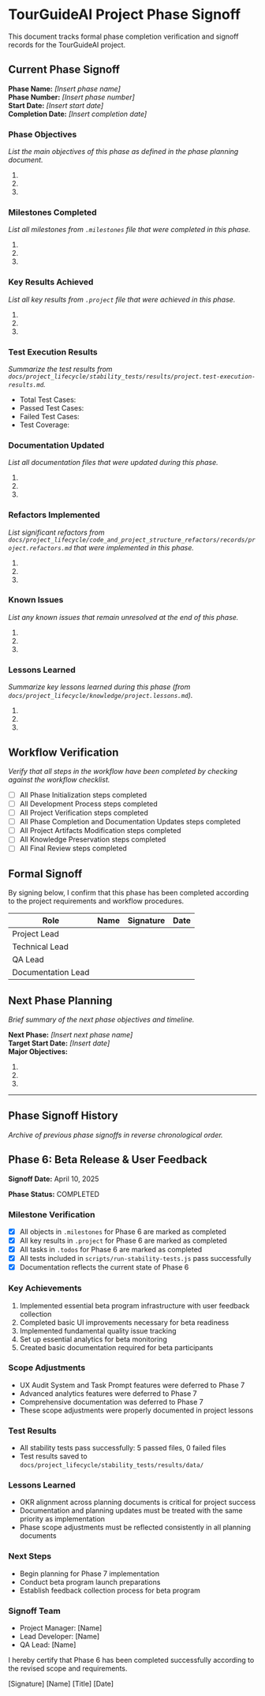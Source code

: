 # TourGuideAI Project Phase Signoff

This document tracks formal phase completion verification and signoff records for the TourGuideAI project.

## Current Phase Signoff

**Phase Name:** _[Insert phase name]_  
**Phase Number:** _[Insert phase number]_  
**Start Date:** _[Insert start date]_  
**Completion Date:** _[Insert completion date]_

### Phase Objectives

_List the main objectives of this phase as defined in the phase planning document._

1. 
2. 
3. 

### Milestones Completed

_List all milestones from `.milestones` file that were completed in this phase._

1. 
2. 
3. 

### Key Results Achieved

_List all key results from `.project` file that were achieved in this phase._

1. 
2. 
3. 

### Test Execution Results

_Summarize the test results from `docs/project_lifecycle/stability_tests/results/project.test-execution-results.md`._

- Total Test Cases: 
- Passed Test Cases: 
- Failed Test Cases: 
- Test Coverage: 

### Documentation Updated

_List all documentation files that were updated during this phase._

1. 
2. 
3. 

### Refactors Implemented

_List significant refactors from `docs/project_lifecycle/code_and_project_structure_refactors/records/project.refactors.md` that were implemented in this phase._

1. 
2. 
3. 

### Known Issues

_List any known issues that remain unresolved at the end of this phase._

1. 
2. 
3. 

### Lessons Learned

_Summarize key lessons learned during this phase (from `docs/project_lifecycle/knowledge/project.lessons.md`)._

1. 
2. 
3. 

## Workflow Verification

_Verify that all steps in the workflow have been completed by checking against the workflow checklist._

- [ ] All Phase Initialization steps completed
- [ ] All Development Process steps completed
- [ ] All Project Verification steps completed
- [ ] All Phase Completion and Documentation Updates steps completed
- [ ] All Project Artifacts Modification steps completed
- [ ] All Knowledge Preservation steps completed
- [ ] All Final Review steps completed

## Formal Signoff

By signing below, I confirm that this phase has been completed according to the project requirements and workflow procedures.

| Role | Name | Signature | Date |
|------|------|-----------|------|
| Project Lead |  |  |  |
| Technical Lead |  |  |  |
| QA Lead |  |  |  |
| Documentation Lead |  |  |  |

## Next Phase Planning

_Brief summary of the next phase objectives and timeline._

**Next Phase:** _[Insert next phase name]_  
**Target Start Date:** _[Insert date]_  
**Major Objectives:**

1. 
2. 
3. 

---

## Phase Signoff History

_Archive of previous phase signoffs in reverse chronological order._

## Phase 6: Beta Release & User Feedback

**Signoff Date:** April 10, 2025

**Phase Status:** COMPLETED

### Milestone Verification
- [X] All objects in `.milestones` for Phase 6 are marked as completed
- [X] All key results in `.project` for Phase 6 are marked as completed
- [X] All tasks in `.todos` for Phase 6 are marked as completed
- [X] All tests included in `scripts/run-stability-tests.js` pass successfully
- [X] Documentation reflects the current state of Phase 6

### Key Achievements
1. Implemented essential beta program infrastructure with user feedback collection
2. Completed basic UI improvements necessary for beta readiness
3. Implemented fundamental quality issue tracking
4. Set up essential analytics for beta monitoring
5. Created basic documentation required for beta participants

### Scope Adjustments
- UX Audit System and Task Prompt features were deferred to Phase 7
- Advanced analytics features were deferred to Phase 7
- Comprehensive documentation was deferred to Phase 7
- These scope adjustments were properly documented in project lessons

### Test Results
- All stability tests pass successfully: 5 passed files, 0 failed files
- Test results saved to `docs/project_lifecycle/stability_tests/results/data/`

### Lessons Learned
- OKR alignment across planning documents is critical for project success
- Documentation and planning updates must be treated with the same priority as implementation
- Phase scope adjustments must be reflected consistently in all planning documents

### Next Steps
- Begin planning for Phase 7 implementation
- Conduct beta program launch preparations
- Establish feedback collection process for beta program

### Signoff Team
- Project Manager: [Name]
- Lead Developer: [Name]
- QA Lead: [Name]

I hereby certify that Phase 6 has been completed successfully according to the revised scope and requirements.

[Signature]
[Name]
[Title]
[Date] 